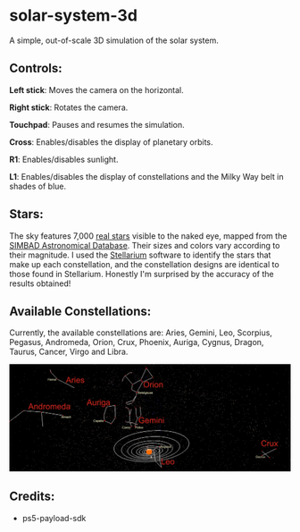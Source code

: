 # solar-system-3d

A simple, out-of-scale 3D simulation of the solar system.


## Controls:

**Left stick**: Moves the camera on the horizontal.

**Right stick**: Rotates the camera.

**Touchpad**: Pauses and resumes the simulation.

**Cross**: Enables/disables the display of planetary orbits.

**R1**: Enables/disables sunlight.

**L1**: Enables/disables the display of constellations and the Milky Way belt in shades of blue.


## Stars:

The sky features 7,000 [real stars](stars.txt) visible to the naked eye, mapped from the [SIMBAD Astronomical Database](https://simbad.cds.unistra.fr/simbad/). Their sizes and colors vary according to their magnitude. I used the [Stellarium](https://github.com/Stellarium/stellarium) software to identify the stars that make up each constellation, and the constellation designs are identical to those found in Stellarium. Honestly I'm surprised by the accuracy of the results obtained!

## Available Constellations:

Currently, the available constellations are: Aries, Gemini, Leo, Scorpius, Pegasus, Andromeda, Orion, Crux, Phoenix, Auriga, Cygnus, Dragon, Taurus, Cancer, Virgo and Libra.

<div align="center">

<img width="800" src="./constellations-hd.jpg">
<br>

</div>



## Credits:

- ps5-payload-sdk
